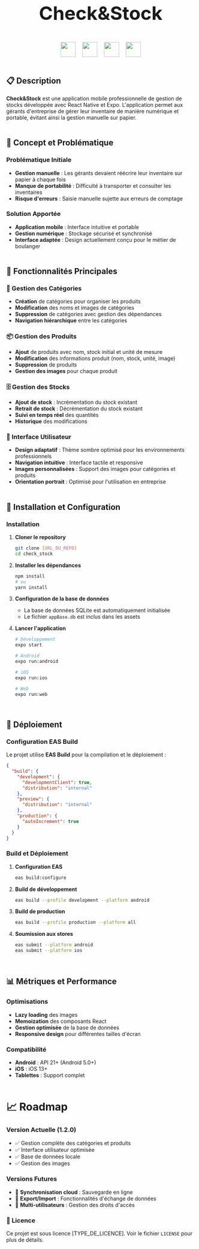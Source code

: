 <br>
<h1 align="center" style="margin: 50px auto 30px auto; font-size: 50px">Check&Stock</h1>
<br>
<div align="center">
   <img style="width: 40px;" src="https://cdn.jsdelivr.net/gh/devicons/devicon@latest/icons/react/react-original.svg" />&emsp;
   <img style="width: 40px;" src="https://img.icons8.com/?size=100&id=7ImWFDcPfSlz&format=png&color=ffffff" />&emsp;
   <img style="width: 40px;" src="https://devicon-website.vercel.app/api/typescript/original.svg"></img>&emsp;
   <img style="width: 40px;" src="https://devicon-website.vercel.app/api/sqlite/original.svg"></img>
</div>
<br>

## 📋 Description

**Check&Stock** est une application mobile professionnelle de gestion de stocks développée avec React Native et Expo. L'application permet aux gérants d'entreprise de gérer leur inventaire de manière numérique et portable, évitant ainsi la gestion manuelle sur papier.
<br><br>

## 🎯 Concept et Problématique

### Problématique Initiale
- **Gestion manuelle** : Les gérants devaient réécrire leur inventaire sur papier à chaque fois
- **Manque de portabilité** : Difficulté à transporter et consulter les inventaires
- **Risque d'erreurs** : Saisie manuelle sujette aux erreurs de comptage

### Solution Apportée
- **Application mobile** : Interface intuitive et portable
- **Gestion numérique** : Stockage sécurisé et synchronisé
- **Interface adaptée** : Design actuellement conçu pour le métier de boulanger
<br><br>

## 🚀 Fonctionnalités Principales

### 📁 Gestion des Catégories
- **Création** de catégories pour organiser les produits
- **Modification** des noms et images de catégories
- **Suppression** de catégories avec gestion des dépendances
- **Navigation hiérarchique** entre les catégories

### 📦 Gestion des Produits
- **Ajout** de produits avec nom, stock initial et unité de mesure
- **Modification** des informations produit (nom, stock, unité, image)
- **Suppression** de produits
- **Gestion des images** pour chaque produit

### 🗄️ Gestion des Stocks
- **Ajout de stock** : Incrémentation du stock existant
- **Retrait de stock** : Décrémentation du stock existant
- **Suivi en temps réel** des quantités
- **Historique** des modifications

### 🎨 Interface Utilisateur
- **Design adaptatif** : Thème sombre optimisé pour les environnements professionnels
- **Navigation intuitive** : Interface tactile et responsive
- **Images personnalisées** : Support des images pour catégories et produits
- **Orientation portrait** : Optimisé pour l'utilisation en entreprise
<br><br>

## 🚀 Installation et Configuration

### Installation

1. **Cloner le repository**
   ```bash
   git clone [URL_DU_REPO]
   cd check_stock
   ```

2. **Installer les dépendances**
   ```bash
   npm install
   # ou
   yarn install
   ```

3. **Configuration de la base de données**
   - La base de données SQLite est automatiquement initialisée
   - Le fichier `appBase.db` est inclus dans les assets

4. **Lancer l'application**
   ```bash
   # Développement
   expo start
   
   # Android
   expo run:android
   
   # iOS
   expo run:ios
   
   # Web
   expo run:web
   ```
<br>

## 📱 Déploiement

### Configuration EAS Build

Le projet utilise **EAS Build** pour la compilation et le déploiement :

```json
{
  "build": {
    "development": {
      "developmentClient": true,
      "distribution": "internal"
    },
    "preview": {
      "distribution": "internal"
    },
    "production": {
      "autoIncrement": true
    }
  }
}
```

### Build et Déploiement

1. **Configuration EAS**
   ```bash
   eas build:configure
   ```

2. **Build de développement**
   ```bash
   eas build --profile development --platform android
   ```

3. **Build de production**
   ```bash
   eas build --profile production --platform all
   ```

4. **Soumission aux stores**
   ```bash
   eas submit --platform android
   eas submit --platform ios
   ```
<br>

## 📊 Métriques et Performance

### Optimisations
- **Lazy loading** des images
- **Memoization** des composants React
- **Gestion optimisée** de la base de données
- **Responsive design** pour différentes tailles d'écran

### Compatibilité
- **Android** : API 21+ (Android 5.0+)
- **iOS** : iOS 13+
- **Tablettes** : Support complet<br><br>

# 📈 Roadmap

### Version Actuelle (1.2.0)
- ✅ Gestion complète des catégories et produits
- ✅ Interface utilisateur optimisée
- ✅ Base de données locale
- ✅ Gestion des images

### Versions Futures
- 🔄 **Synchronisation cloud** : Sauvegarde en ligne
- 🔄 **Export/Import** : Fonctionnalités d'échange de données
- 🔄 **Multi-utilisateurs** : Gestion des droits d'accès

### 🔑 Licence

Ce projet est sous licence [TYPE_DE_LICENCE]. Voir le fichier `LICENSE` pour plus de détails.

